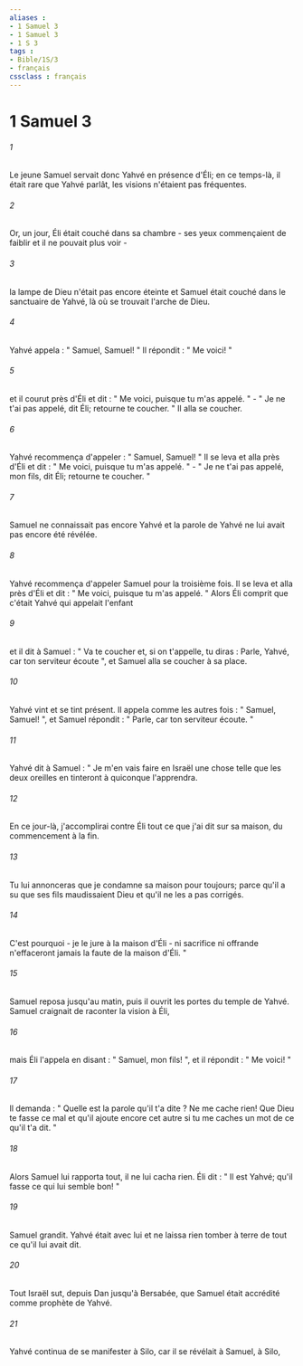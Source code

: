 ```yaml
---
aliases : 
- 1 Samuel 3
- 1 Samuel 3
- 1 S 3
tags : 
- Bible/1S/3
- français
cssclass : français
---
```


# 1 Samuel 3

###### 1
Le jeune Samuel servait donc Yahvé en présence d'Éli; en ce temps-là, il était rare que Yahvé parlât, les visions n'étaient pas fréquentes. 
###### 2
Or, un jour, Éli était couché dans sa chambre - ses yeux commençaient de faiblir et il ne pouvait plus voir - 
###### 3
la lampe de Dieu n'était pas encore éteinte et Samuel était couché dans le sanctuaire de Yahvé, là où se trouvait l'arche de Dieu. 
###### 4
Yahvé appela : " Samuel, Samuel! " Il répondit : " Me voici! " 
###### 5
et il courut près d'Éli et dit : " Me voici, puisque tu m'as appelé. " - " Je ne t'ai pas appelé, dit Éli; retourne te coucher. " Il alla se coucher. 
###### 6
Yahvé recommença d'appeler : " Samuel, Samuel! " Il se leva et alla près d'Éli et dit : " Me voici, puisque tu m'as appelé. " - " Je ne t'ai pas appelé, mon fils, dit Éli; retourne te coucher. " 
###### 7
Samuel ne connaissait pas encore Yahvé et la parole de Yahvé ne lui avait pas encore été révélée. 
###### 8
Yahvé recommença d'appeler Samuel pour la troisième fois. Il se leva et alla près d'Éli et dit : " Me voici, puisque tu m'as appelé. " Alors Éli comprit que c'était Yahvé qui appelait l'enfant 
###### 9
et il dit à Samuel : " Va te coucher et, si on t'appelle, tu diras : Parle, Yahvé, car ton serviteur écoute ", et Samuel alla se coucher à sa place. 
###### 10
Yahvé vint et se tint présent. Il appela comme les autres fois : " Samuel, Samuel! ", et Samuel répondit : " Parle, car ton serviteur écoute. " 
###### 11
Yahvé dit à Samuel : " Je m'en vais faire en Israël une chose telle que les deux oreilles en tinteront à quiconque l'apprendra. 
###### 12
En ce jour-là, j'accomplirai contre Éli tout ce que j'ai dit sur sa maison, du commencement à la fin. 
###### 13
Tu lui annonceras que je condamne sa maison pour toujours; parce qu'il a su que ses fils maudissaient Dieu et qu'il ne les a pas corrigés. 
###### 14
C'est pourquoi - je le jure à la maison d'Éli - ni sacrifice ni offrande n'effaceront jamais la faute de la maison d'Éli. " 
###### 15
Samuel reposa jusqu'au matin, puis il ouvrit les portes du temple de Yahvé. Samuel craignait de raconter la vision à Éli, 
###### 16
mais Éli l'appela en disant : " Samuel, mon fils! ", et il répondit : " Me voici! " 
###### 17
Il demanda : " Quelle est la parole qu'il t'a dite ? Ne me cache rien! Que Dieu te fasse ce mal et qu'il ajoute encore cet autre si tu me caches un mot de ce qu'il t'a dit. " 
###### 18
Alors Samuel lui rapporta tout, il ne lui cacha rien. Éli dit : " Il est Yahvé; qu'il fasse ce qui lui semble bon! " 
###### 19
Samuel grandit. Yahvé était avec lui et ne laissa rien tomber à terre de tout ce qu'il lui avait dit. 
###### 20
Tout Israël sut, depuis Dan jusqu'à Bersabée, que Samuel était accrédité comme prophète de Yahvé. 
###### 21
Yahvé continua de se manifester à Silo, car il se révélait à Samuel, à Silo, 
